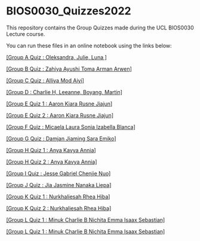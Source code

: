 
# BIOS0030_Quizzes2022

This repository contains the Group Quizzes made during the UCL BIOS0030 Lecture course.

You can run these files in an online notebook using the links below:

<a target='_blank' href='https://mybinder.org/v2/gh/philipwlewis/BIOS0030_Quizzes2022/HEAD?labpath=Group%20A%20Quiz.ipynb' >[Group A Quiz : Oleksandra, Julie, Luna ] </a>

<a target='_blank' href='https://mybinder.org/v2/gh/philipwlewis/BIOS0030_Quizzes2022/HEAD?labpath=Group%20B%20Quiz.ipynb' >[Group B Quiz : Zahiya Ayushi Toma Arman Arwen]</a>

<a target='_blank' href='https://mybinder.org/v2/gh/philipwlewis/BIOS0030_Quizzes2022/HEAD?labpath=Group%20C%20Quiz.ipynb' >[Group C Quiz : Alliya Mod Aiyi]</a>

<a target='_blank' href='https://mybinder.org/v2/gh/philipwlewis/BIOS0030_Quizzes2022/HEAD?labpath=Group%20D%20Quiz.ipynb' >[Group D : Charlie H, Leeanne, Boyang, Martin]</a>

<a target='_blank' href='https://mybinder.org/v2/gh/philipwlewis/BIOS0030_Quizzes2022/HEAD?labpath=Group%20E%20Quiz%201.ipynb' >[Group E Quiz 1 : Aaron Kiara Rusne Jiajun]</a>

<a target='_blank' href='https://mybinder.org/v2/gh/philipwlewis/BIOS0030_Quizzes2022/HEAD?labpath=Group%20E%20Quiz%202.ipynb' >[Group E Quiz 2 : Aaron Kiara Rusne Jiajun]</a>

<a target='_blank' href='https://mybinder.org/v2/gh/philipwlewis/BIOS0030_Quizzes2022/HEAD?labpath=Group%20F%20Quiz.ipynb' >[Group F Quiz : Micaela Laura Sonia Izabella Blanca]</a>

<a target='_blank' href='https://mybinder.org/v2/gh/philipwlewis/BIOS0030_Quizzes2022/HEAD?labpath=Group%20G%20Quiz.ipynb' >[Group G Quiz : Damjan Jiaming Sara Emiko]</a>

<a target='_blank' href='https://mybinder.org/v2/gh/philipwlewis/BIOS0030_Quizzes2022/HEAD?labpath=Group%20H%20Quiz%201.ipynb' >[Group H Quiz 1 : Anya Kavya Annia]</a>

<a target='_blank' href='https://mybinder.org/v2/gh/philipwlewis/BIOS0030_Quizzes2022/HEAD?labpath=Group%20H%20Quiz%202.ipynb' >[Group H Quiz 2 : Anya Kavya Annia]</a>

<a target='_blank' href='https://mybinder.org/v2/gh/philipwlewis/BIOS0030_Quizzes2022/HEAD?labpath=Group%20I%20Quiz.ipynb' >[Group I Quiz : Jesse Gabriel Chenjie Nuo]</a>

<a target='_blank' href='https://mybinder.org/v2/gh/philipwlewis/BIOS0030_Quizzes2022/HEAD?labpath=Group%20J%20Quiz.ipynb' >[Group J Quiz : Jia Jasmine Nanaka Liepa]</a>

<a target='_blank' href='https://mybinder.org/v2/gh/philipwlewis/BIOS0030_Quizzes2022/HEAD?labpath=Group%20K%20Quiz%201.ipynb' >[Group K Quiz 1 : Nurkhaliesah Rhea Hiba]</a>

<a target='_blank' href='https://mybinder.org/v2/gh/philipwlewis/BIOS0030_Quizzes2022/HEAD?labpath=Group%20K%20Quiz%202.ipynb' >[Group K Quiz 2 : Nurkhaliesah Rhea Hiba]</a>

<a target='_blank' href='https://mybinder.org/v2/gh/philipwlewis/BIOS0030_Quizzes2022/HEAD?labpath=Group%20L%20Quiz%201.ipynb' >[Group L Quiz 1 : Minuk Charlie B Nichita Emma Isaax Sebastian]</a>

<a target='_blank' href='https://mybinder.org/v2/gh/philipwlewis/BIOS0030_Quizzes2022/HEAD?labpath=Group%20L%20Quiz%202.ipynb' >[Group L Quiz 1 : Minuk Charlie B Nichita Emma Isaax Sebastian]</a>
